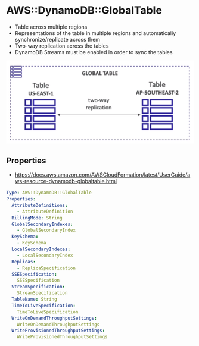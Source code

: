 # AWS::DynamoDB::GlobalTable

- Table across multiple regions
- Representations of the table in multiple regions and automatically synchronize/replicate across them
- Two-way replication across the tables
- DynamoDB Streams must be enabled in order to sync the tables

![Global Table](.images/dynamodb-global-table.png)

## Properties

- <https://docs.aws.amazon.com/AWSCloudFormation/latest/UserGuide/aws-resource-dynamodb-globaltable.html>

```yaml
Type: AWS::DynamoDB::GlobalTable
Properties:
  AttributeDefinitions:
    - AttributeDefinition
  BillingMode: String
  GlobalSecondaryIndexes:
    - GlobalSecondaryIndex
  KeySchema:
    - KeySchema
  LocalSecondaryIndexes:
    - LocalSecondaryIndex
  Replicas:
    - ReplicaSpecification
  SSESpecification:
    SSESpecification
  StreamSpecification:
    StreamSpecification
  TableName: String
  TimeToLiveSpecification:
    TimeToLiveSpecification
  WriteOnDemandThroughputSettings:
    WriteOnDemandThroughputSettings
  WriteProvisionedThroughputSettings:
    WriteProvisionedThroughputSettings
```
